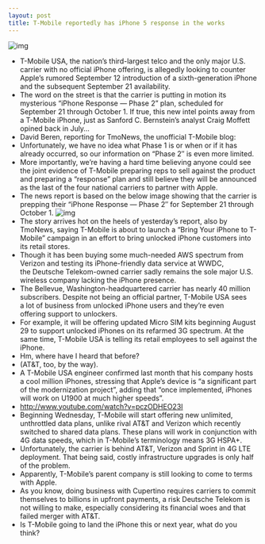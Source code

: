 ```yaml
---
layout: post
title: T-Mobile reportedly has iPhone 5 response in the works
---
```

![img](http://media.idownloadblog.com/wp-content/uploads/2012/01/t-mobile-iphone.jpg)
* T-Mobile USA, the nation’s third-largest telco and the only major U.S. carrier with no official iPhone offering, is allegedly looking to counter Apple’s rumored September 12 introduction of a sixth-generation iPhone and the subsequent September 21 availability.
* The word on the street is that the carrier is putting in motion its mysterious “iPhone Response — Phase 2” plan, scheduled for September 21 through October 1. If true, this new intel points away from a T-Mobile iPhone, just as Sanford C. Bernstein’s analyst Craig Moffett opined back in July…
* David Beren, reporting for TmoNews, the unofficial T-Mobile blog:
* Unfortunately, we have no idea what Phase 1 is or when or if it has already occurred, so our information on “Phase 2″ is even more limited.
* More importantly, we’re having a hard time believing anyone could see the joint evidence of T-Mobile preparing reps to sell against the product and preparing a “response” plan and still believe they will be announced as the last of the four national carriers to partner with Apple.
* The news report is based on the below image showing that the carrier is prepping their “iPhone Response — Phase 2″ for September 21 through October 1.
![img](http://media.idownloadblog.com/wp-content/uploads/2012/09/T-Mobile-selling-against-iPhone-TmoNews-001.jpg)
* The story arrives hot on the heels of yesterday’s report, also by TmoNews, saying T-Mobile is about to launch a “Bring Your iPhone to T-Mobile” campaign in an effort to bring unlocked iPhone customers into its retail stores.
* Though it has been buying some much-needed AWS spectrum from Verizon and testing its iPhone-friendly data service at WWDC, the Deutsche Telekom-owned carrier sadly remains the sole major U.S. wireless company lacking the iPhone presence.
* The Bellevue, Washington-headquartered carrier has nearly 40 million subscribers. Despite not being an official partner, T-Mobile USA sees a lot of business from unlocked iPhone users and they’re even offering support to unlockers.
* For example, it will be offering updated Micro SIM kits beginning August 29 to support unlocked iPhones on its refarmed 3G spectrum. At the same time, T-Mobile USA is telling its retail employees to sell against the iPhone.
* Hm, where have I heard that before?
* (AT&T, too, by the way).
* A T-Mobile USA engineer confirmed last month that his company hosts a cool million iPhones, stressing that Apple’s device is “a significant part of the modernization project”, adding that “once implemented, iPhones will work on U1900 at much higher speeds”.
* http://www.youtube.com/watch?v=pczODHEO23I
* Beginning Wednesday, T-Mobile will start offering new unlimited, unthrottled data plans, unlike rival AT&T and Verizon which recently switched to shared data plans. These plans will work in conjunction with 4G data speeds, which in T-Mobile’s terminology means 3G HSPA+.
* Unfortunately, the carrier is behind AT&T, Verizon and Sprint in 4G LTE deployment. That being said, costly infrastructure upgrades is only half of the problem.
* Apparently, T-Mobile’s parent company is still looking to come to terms with Apple.
* As you know, doing business with Cupertino requires carriers to commit themselves to billions in upfront payments, a risk Deutsche Telekom is not willing to make, especially considering its financial woes and that failed merger with AT&T.
* Is T-Mobile going to land the iPhone this or next year, what do you think?

